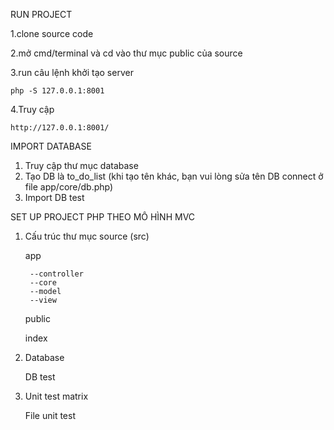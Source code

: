 RUN PROJECT


1.clone source code

2.mở cmd/terminal và cd vào thư mục public của source

3.run câu lệnh khởi tạo server

	php -S 127.0.0.1:8001 

4.Truy cập 

	http://127.0.0.1:8001/
	

IMPORT DATABASE

1. Truy cập thư mục database 
2. Tạo DB là to_do_list (khi tạo tên khác, bạn vui lòng sửa tên DB connect ở file app/core/db.php)
3. Import DB test


SET UP PROJECT PHP THEO MÔ HÌNH MVC 

1. Cấu trúc thư mục source (src)

    app
	
        --controller
        --core
        --model
        --view

    public

    index

2. Database

    DB test

3. Unit test matrix
    
    File unit test

